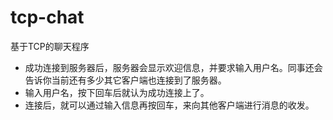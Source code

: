 # tcp-chat
基于TCP的聊天程序
*   成功连接到服务器后，服务器会显示欢迎信息，并要求输入用户名。同事还会告诉你当前还有多少其它客户端也连接到了服务器。
*   输入用户名，按下回车后就认为成功连接上了。
*   连接后，就可以通过输入信息再按回车，来向其他客户端进行消息的收发。